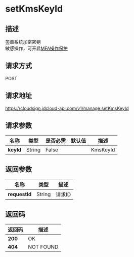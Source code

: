 # setKmsKeyId


## 描述
签章系统加密密钥<br>敏感操作，可开启<a href="https://docs.jdcloud.com/cn/security-operation-protection/operation-protection">MFA操作保护</a>

## 请求方式
POST

## 请求地址
https://cloudsign.jdcloud-api.com/v1/manage:setKmsKeyId


## 请求参数
|名称|类型|是否必需|默认值|描述|
|---|---|---|---|---|
|**keyId**|String|False| |KmsKeyId|


## 返回参数
|名称|类型|描述|
|---|---|---|
|**requestId**|String|请求ID|


## 返回码
|返回码|描述|
|---|---|
|**200**|OK|
|**404**|NOT FOUND|
